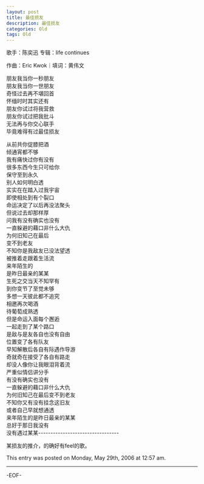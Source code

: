```yaml
---
layout: post
title: 最佳损友
description: 最佳损友
categories: Old
tags: Old
---
```

歌手：陈奕迅 专辑：life continues

作曲：Eric Kwok｜填词：黄伟文

朋友我当你一秒朋友  
朋友我当你一世朋友  
奇怪过去再不堪回首  
怀缅时时其实还有  
朋友你试过将我营救  
朋友你试过把我批斗  
无法再与你交心联手  
毕竟难得有过最佳损友

  
从前共你促膝把酒  
倾通宵都不够  
我有痛快过你有没有  
很多东西今生只可给你  
保守至到永久  
别人如何明白透  
实实在在踏入过我宇宙  
即使相处到有个裂口  
命运决定了以后再没法聚头  
但说过去却那样厚  
问我有没有确实也没有  
一直躲避的藉口非什么大仇  
为何旧知己在最后  
变不到老友  
不知你是我敌友已没法望透  
被推着走跟着生活流  
来年陌生的  
是昨日最亲的某某  
生死之交当天不知罕有  
到你变节了至觉未够  
多想一天彼此都不追究  
相邀再次喝酒  
待葡萄成熟透  
但是命运入面每个邂逅  
一起走到了某个路口  
是敌与是友各自也没有自由  
位置变了各有队友  
早知解散后各自有际遇作导游  
奇就奇在接受了各自有路走  
却没人像你让我眼泪背着流  
严重似情侣讲分手  
有没有确实也没有  
一直躲避的藉口非什么大仇  
为何旧知己在最后变不到老友  
不知你又有没有挂念这旧友  
或者自己早就想通透  
来年陌生的是昨日最亲的某某  
总好于那日我没有  
没有遇过某某--------------------------------- 

某损友的推介，的确好有feel的歌。

This entry was posted on Monday, May 29th, 2006 at 12:57 am.

---



-EOF-